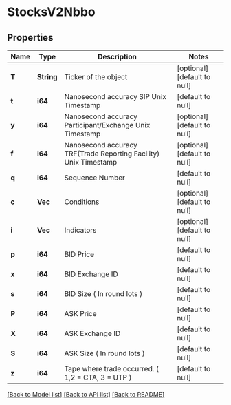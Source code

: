 # StocksV2Nbbo

## Properties
Name | Type | Description | Notes
------------ | ------------- | ------------- | -------------
**T** | **String** | Ticker of the object | [optional] [default to null]
**t** | **i64** | Nanosecond accuracy SIP Unix Timestamp | [default to null]
**y** | **i64** | Nanosecond accuracy Participant/Exchange Unix Timestamp | [optional] [default to null]
**f** | **i64** | Nanosecond accuracy TRF(Trade Reporting Facility) Unix Timestamp | [optional] [default to null]
**q** | **i64** | Sequence Number | [default to null]
**c** | **Vec<i64>** | Conditions | [optional] [default to null]
**i** | **Vec<i64>** | Indicators | [optional] [default to null]
**p** | **i64** | BID Price | [default to null]
**x** | **i64** | BID Exchange ID | [default to null]
**s** | **i64** | BID Size ( In round lots ) | [default to null]
**P** | **i64** | ASK Price | [default to null]
**X** | **i64** | ASK Exchange ID | [default to null]
**S** | **i64** | ASK Size ( In round lots ) | [default to null]
**z** | **i64** | Tape where trade occurred. ( 1,2 &#x3D; CTA, 3 &#x3D; UTP ) | [default to null]

[[Back to Model list]](../README.md#documentation-for-models) [[Back to API list]](../README.md#documentation-for-api-endpoints) [[Back to README]](../README.md)

